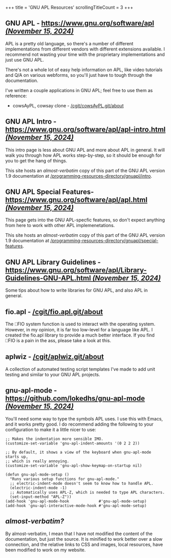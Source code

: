 +++
title               = 'GNU APL Resources'
scrollingTitleCount = 3
+++

## GNU APL - [https://www.gnu.org/software/apl *(November 15, 2024)*](https://www.gnu.org/software/apl)

APL is a pretty old language, so there's a number of different implementations
from different vendors with different extensions available. I recommend not
wasting your time with the proprietary implementations and just use GNU APL.

There's not a whole lot of easy help information on APL, like video tutorials
and Q/A on various webforms, so you'll just have to tough through the
documentation.

I've written a couple applications in GNU APL; feel free to use them as
reference:

- cowsAyPL, cowsay clone - [/cgit/cowsAyPL.git/about](/cgit/cowsAyPL.git/about)

## GNU APL Intro - [https://www.gnu.org/software/apl/apl-intro.html *(November 15, 2024)*](https://www.gnu.org/software/apl/apl-intro.html)

This intro page is less about GNU APL and more about APL in general. It will
walk you through how APL works step-by-step, so it should be enough for you to
get the hang of things.

This site hosts an *almost-verbatim* copy of this part of the GNU APL version
1.9 documentation at
[/programming-resources-directory/gnuapl/intro](/programming-resources-directory/gnuapl/intro/).

## GNU APL Special Features- [https://www.gnu.org/software/apl/apl.html *(November 15, 2024)*](https://www.gnu.org/software/apl/apl.html)

This page gets into the GNU APL-specfic features, so don't expect anything from
here to work with other APL implemenetations.

This site hosts an *almost-verbatim* copy of this part of the GNU APL version
1.9 documentation at
[/programming-resources-directory/gnuapl/special-features](/programming-resources-directory/gnuapl/special-features/).

## GNU APL Library Guidelines - [https://www.gnu.org/software/apl/Library-Guidelines-GNU-APL.html *(November 15, 2024)*](https://www.gnu.org/software/apl/Library-Guidelines-GNU-APL.html)

Some tips about how to write libraries for GNU APL, and also APL in general.

## fio.apl - [/cgit/fio.apl.git/about](/cgit/fio.apl.git/about/)

The ⎕FIO system function is used to interact with the operating system. However,
in my opinion, it is far too low-level for a language like APL. I created the
fio.apl library to provide a much better interface. If you find ⎕FIO is a pain
in the ass, please take a look at this.

## aplwiz - [/cgit/aplwiz.git/about](/cgit/aplwiz.git/about/)

A collection of automated testing script templates I've made to add unit testing
and similar to your GNU APL projects.

## gnu-apl-mode - [https://github.com/lokedhs/gnu-apl-mode *(November 15, 2024)*](https://github.com/lokedhs/gnu-apl-mode)

You'll need some way to type the symbols APL uses. I use this with Emacs, and it
works pretty good. I do recommend adding the following to your configuration to
make it a little nicer to use:

```elisp
;; Makes the indentation more sensible IMO.
(customize-set-variable 'gnu-apl-indent-amounts '(0 2 2 2))

;; By default, it shows a view of the keyboard when gnu-apl-mode starts up,
;; which is really annoying.
(customize-set-variable 'gnu-apl-show-keymap-on-startup nil)

(defun gnu-apl-mode-setup ()
  "Runs various setup functions for gnu-apl-mode."
  ;; electric-indent-mode doesn't seem to know how to handle APL.
  (electric-indent-mode -1)
  ;; Automatically uses APL-Z, which is needed to type APL characters.
  (set-input-method "APL-Z"))
(add-hook 'gnu-apl-mode-hook             #'gnu-apl-mode-setup)
(add-hook 'gnu-apl-interactive-mode-hook #'gnu-apl-mode-setup)
```

## *almost-verbatim?*

By almost-verbatim, I mean that I have not modified the content of the
documentation, but just the source. It is minified to work better over a slow
connection, and the relative links to CSS and images, local resources, have been
modified to work on my website.
